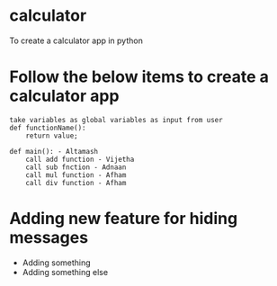 # calculator
To create a calculator app in python

# Follow the below items to create a calculator app
```
take variables as global variables as input from user
def functionName():
	return value;

def main(): - Altamash
	call add function - Vijetha
	call sub fnction - Adnaan
	call mul function - Afham
	call div function - Afham
```

# Adding new feature for hiding messages
* Adding something
* Adding something else
